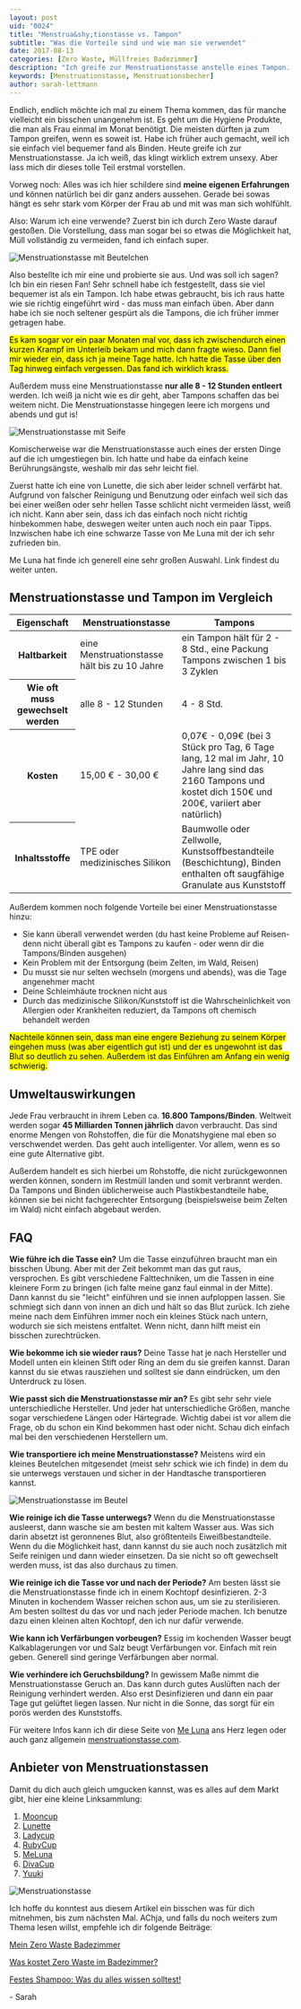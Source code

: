```yaml
---
layout: post
uid: "0024"
title: "Menstrua&shy;tionstasse vs. Tampon"
subtitle: "Was die Vorteile sind und wie man sie verwendet"
date: 2017-08-13
categories: [Zero Waste, Müllfreies Badezimmer]
description: "Ich greife zur Menstruationstasse anstelle eines Tampon. Sie ist ökologischer, spart Geld, ist genauso bequem und muss seltener gewechselt werden."
keywords: [Menstruationstasse, Menstruationsbecher]
author: sarah-lettmann
---
```

Endlich, endlich möchte ich mal zu einem Thema kommen, das für manche vielleicht ein bisschen unangenehm ist. Es geht um die Hygiene Produkte, die man als Frau einmal im Monat benötigt. Die meisten dürften ja zum Tampon greifen, wenn es soweit ist. Habe ich früher auch gemacht, weil ich sie einfach viel bequemer fand als Binden. Heute greife ich zur Menstruationstasse. Ja ich weiß, das klingt wirklich extrem unsexy. Aber lass mich dir dieses tolle Teil erstmal vorstellen.

Vorweg noch: Alles was ich hier schildere sind **meine eigenen Erfahrungen** und können natürlich bei dir ganz anders aussehen. Gerade bei sowas hängt es sehr stark vom Körper der Frau ab und mit was man sich wohlfühlt.

Also: Warum ich eine verwende? Zuerst bin ich durch Zero Waste darauf gestoßen. Die Vorstellung, dass man sogar bei so etwas die Möglichkeit hat, Müll vollständig zu vermeiden, fand ich einfach super.

![Menstruationstasse mit Beutelchen](/assets/inpost-images/2017/2017-08-13-menstruationstasse-auf-beutel.jpg "© {{ site.title }}")

Also bestellte ich mir eine und probierte sie aus. Und was soll ich sagen? Ich bin ein riesen Fan! Sehr schnell habe ich festgestellt, dass sie viel bequemer ist als ein Tampon. Ich habe etwas gebraucht, bis ich raus hatte wie sie richtig eingeführt wird - das muss man einfach üben. Aber dann habe ich sie noch seltener gespürt als die Tampons, die ich früher immer getragen habe.

<mark>Es kam sogar vor ein paar Monaten mal vor, dass ich zwischendurch einen kurzen Krampf im Unterleib bekam und mich dann fragte wieso. Dann fiel mir wieder ein, dass ich ja meine Tage hatte. Ich hatte die Tasse über den Tag hinweg einfach vergessen. Das fand ich wirklich krass.</mark>

Außerdem muss eine Menstruationstasse **nur alle 8 - 12 Stunden entleert** werden. Ich weiß ja nicht wie es dir geht, aber Tampons schaffen das bei weitem nicht. Die Menstruationstasse hingegen leere ich morgens und abends und gut is!

![Menstruationstasse mit Seife](/assets/inpost-images/2017/2017-08-13-menstruationstasse-mit-seife.jpg "© {{ site.title }}")

Komischerweise war die Menstruationstasse auch eines der ersten Dinge auf die ich umgestiegen bin. Ich hatte und habe da einfach keine Berührungsängste, weshalb mir das sehr leicht fiel.

Zuerst hatte ich eine von Lunette, die sich aber leider schnell verfärbt hat. Aufgrund von falscher Reinigung und Benutzung oder einfach weil sich das bei einer weißen oder sehr hellen Tasse schlicht nicht vermeiden lässt, weiß ich nicht. Kann aber sein, dass ich das einfach noch nicht richtig hinbekommen habe, deswegen weiter unten auch noch ein paar Tipps. Inzwischen habe ich eine schwarze Tasse von Me Luna mit der ich sehr zufrieden bin.

Me Luna hat finde ich generell eine sehr großen Auswahl. Link findest du weiter unten.

## Menstrua&shy;tionstasse und Tampon im Vergleich

<table>
  <thead>
    <tr>
      <th>Eigenschaft</th>
      <th>Menstruationstasse</th>
      <th>Tampons</th>
    </tr>
  </thead>
  <tbody>
    <tr>
      <th>Haltbarkeit</th>
      <td data-label="Menstruationstasse">eine Menstruationstasse hält bis zu 10 Jahre</td>
      <td data-label="Tampons">ein Tampon hält für 2 - 8 Std., eine Packung Tampons zwischen 1 bis 3 Zyklen</td>
    </tr>
    <tr>
      <th>Wie oft muss gewechselt werden</th>
      <td data-label="Menstruationstasse">alle 8 - 12 Stunden</td>
      <td data-label="Tampons">4 - 8 Std.</td>
    </tr>
    <tr>
      <th>Kosten</th>
      <td data-label="Menstruationstasse">15,00 € - 30,00 €</td>
      <td data-label="Tampons">0,07€ - 0,09€ (bei 3 Stück pro Tag, 6 Tage lang, 12 mal im Jahr, 10 Jahre lang sind das 2160 Tampons und kostet dich 150€ und 200€, variiert aber natürlich)</td>
    </tr>
    <tr>
      <th>Inhaltsstoffe</th>
      <td data-label="Menstruationstasse">TPE oder medizinisches Silikon</td>
      <td data-label="Tampons">Baumwolle oder Zellwolle, Kunstsoffbestandteile (Beschichtung), Binden enthalten oft saugfähige Granulate aus Kunststoff</td>
    </tr>
  </tbody>
</table>

Außerdem kommen noch folgende Vorteile bei einer Menstruationstasse hinzu:

  * Sie kann überall verwendet werden (du hast keine Probleme auf Reisen- denn nicht überall gibt es Tampons zu kaufen - oder wenn dir die Tampons/Binden ausgehen)
  * Kein Problem mit der Entsorgung (beim Zelten, im Wald, Reisen)
  * Du musst sie nur selten wechseln (morgens und abends), was die Tage angenehmer macht
  * Deine Schleimhäute trocknen nicht aus
  * Durch das medizinische Silikon/Kunststoff ist die Wahrscheinlichkeit von Allergien oder Krankheiten reduziert, da Tampons oft chemisch behandelt werden

<mark>Nachteile können sein, dass man eine engere Beziehung zu seinem Körper eingehen muss (was aber eigentlich gut ist) und der es ungewohnt ist das Blut so deutlich zu sehen. Außerdem ist das Einführen am Anfang ein wenig schwierig.</mark>

## Umwelt&shy;auswirkungen
Jede Frau verbraucht in ihrem Leben ca. **16.800 Tampons/Binden**. Weltweit werden sogar **45 Milliarden Tonnen jährlich** davon verbraucht. Das sind enorme Mengen von Rohstoffen, die für die Monatshygiene mal eben so verschwendet werden. Das geht auch intelligenter. Vor allem, wenn es so eine gute Alternative gibt.

Außerdem handelt es sich hierbei um Rohstoffe, die nicht zurückgewonnen werden können, sondern im Restmüll landen und somit verbrannt werden. Da Tampons und Binden üblicherweise auch Plastikbestandteile habe, können sie bei nicht fachgerechter Entsorgung (beispielsweise beim Zelten im Wald) nicht einfach abgebaut werden.

## FAQ
**Wie führe ich die Tasse ein?**
Um die Tasse einzuführen braucht man ein bisschen Übung. Aber mit der Zeit bekommt man das gut raus, versprochen. Es gibt verschiedene Falttechniken, um die Tassen in eine kleinere Form zu bringen (ich falte meine ganz faul einmal in der Mitte). Dann kannst du sie "leicht" einführen und sie innen aufploppen lassen. Sie schmiegt sich dann von innen an dich und hält so das Blut zurück. Ich ziehe meine nach dem Einführen immer noch ein kleines Stück nach untern, wodurch sie sich meistens entfaltet. Wenn nicht, dann hilft meist ein bisschen zurechtrücken.

**Wie bekomme ich sie wieder raus?**
Deine Tasse hat je nach Hersteller und Modell unten ein kleinen Stift oder Ring an dem du sie greifen kannst. Daran kannst du sie etwas rausziehen und solltest sie dann eindrücken, um den Unterdruck zu lösen.

**Wie passt sich die Menstruationstasse mir an?**
Es gibt sehr sehr viele unterschiedliche Hersteller. Und jeder hat unterschiedliche Größen, manche sogar verschiedene Längen oder Härtegrade. Wichtig dabei ist vor allem die Frage, ob du schon ein Kind bekommen hast oder nicht. Schau dich einfach mal bei den verschiedenen Herstellern um.

**Wie transportiere ich meine Menstruationstasse?**
Meistens wird ein kleines Beutelchen mitgesendet (meist sehr schick wie ich finde) in dem du sie unterwegs verstauen und sicher in der Handtasche transportieren kannst.

![Menstruationstasse im Beutel](/assets/inpost-images/2017/2017-08-13-menstruationstasse-in-beutel.jpg "© {{ site.title }}")

**Wie reinige ich die Tasse unterwegs?**
Wenn du die Menstruationstasse ausleerst, dann wasche sie am besten mit kaltem Wasser aus. Was sich darin absetzt ist geronnenes Blut, also größtenteils Eiweißbestandteile. Wenn du die Möglichkeit hast, dann kannst du sie auch noch zusätzlich mit Seife reinigen und dann wieder einsetzen. Da sie nicht so oft gewechselt werden muss, ist das also durchaus zu timen.

**Wie reinige ich die Tasse vor und nach der Periode?**
Am besten lässt sie die Menstruationstasse finde ich in einem Kochtopf desinfizieren. 2-3 Minuten in kochendem Wasser reichen schon aus, um sie zu sterilisieren. Am besten solltest du das vor und nach jeder Periode machen. Ich benutze dazu einen kleinen alten Kochtopf, den ich nur dafür verwende.

**Wie kann ich Verfärbungen vorbeugen?**
Essig im kochenden Wasser beugt Kalkablagerungen vor und Salz beugt Verfärbungen vor. Einfach mit rein geben. Generell sind geringe Verfärbungen aber normal.

**Wie verhindere ich Geruchsbildung?**
In gewissem Maße nimmt die Menstruationstasse Geruch an. Das kann durch gutes Auslüften nach der Reinigung verhindert werden. Also erst Desinfizieren und dann ein paar Tage gut gelüftet liegen lassen. Nur nicht in die Sonne, das sorgt für ein porös werden des Kunststoffs.

Für weitere Infos kann ich dir diese Seite von [Me Luna](http://www.me-luna.eu/MeLuna-Informationsseiten/MeLuna-Reinigung) ans Herz legen oder auch ganz allgemein [menstruationstasse.com](http://www.menstruationstasse.com/).

## Anbieter von Menstrua&shy;tionstassen
Damit du dich auch gleich umgucken kannst, was es alles auf dem Markt gibt, hier eine kleine Linksammlung:

1. [Mooncup](http://www.monomeer.de/index.php?page=product_details&category=41&artnr=159&product=mooncup+Menstruationskappe+Gre+A)
2. [Lunette](https://www.lunette.com/de/)
3. [Ladycup](http://www.ladycup.de/)
4. [RubyCup](http://www.ruby-cup.com/de/)
5. [MeLuna](http://www.me-luna.eu/)
6. [DivaCup](http://divacup.com/de/)
7. [Yuuki](http://www.menstruationstasse.de/)

![Menstruationstasse](/assets/inpost-images/2017/2017-08-13-menstruationstass.jpg "© {{ site.title }}")

Ich hoffe du konntest aus diesem Artikel ein bisschen was für dich mitnehmen, bis zum nächsten Mal. AChja, und falls du noch weiters zum Thema lesen willst, empfehle ich dir folgende Beiträge:

[Mein Zero Waste Badezimmer](/blog/mein-zero-waste-badezimmer/)

[Was kostet Zero Waste im Badezimmer?](/blog/was-kostet-zero-waste-im-badezimmer/)

[Festes Shampoo: Was du alles wissen solltest!](/blog/festes-shampoo-was-du-alles-wissen-solltest/)

\- Sarah
